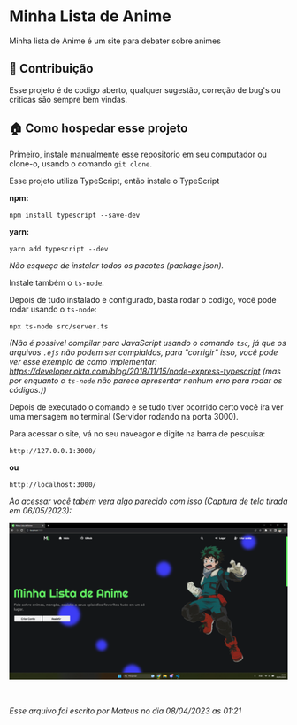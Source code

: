 
# Minha Lista de Anime

Minha lista de Anime é um site para debater sobre animes

## 🙋 Contribuição

Esse projeto é de codigo aberto, qualquer sugestão, correção de bug's ou criticas são sempre bem vindas.

## 🏠 Como hospedar esse projeto

Primeiro, instale manualmente esse repositorio em seu computador ou clone-o, usando o comando `git clone`.

Esse projeto utiliza TypeScript, então instale o TypeScript

**npm:**
```
npm install typescript --save-dev
```
**yarn:**
```
yarn add typescript --dev
```

*Não esqueça de instalar todos os pacotes (package.json).*

Instale também o `ts-node`.

Depois de tudo instalado e configurado, basta rodar o codigo, você pode rodar usando o `ts-node`:

```
npx ts-node src/server.ts
```

*(Não é possivel compilar para JavaScript usando o comando `tsc`, já que os arquivos `.ejs` não podem ser compialdos, para "corrigir" isso, você pode ver esse exemplo de como implementar: https://developer.okta.com/blog/2018/11/15/node-express-typescript (mas por enquanto o `ts-node` não parece apresentar nenhum erro para rodar os códigos.))*

Depois de executado o comando e se tudo tiver ocorrido certo você ira ver uma mensagem no terminal (Servidor rodando na porta 3000).

Para acessar o site, vá no seu naveagor e digite na barra de pesquisa:

```
http://127.0.0.1:3000/
```
**ou**
```
http://localhost:3000/
```

*Ao acessar você tabém vera algo parecido com isso (Captura de tela tirada em 06/05/2023):*

<img src="images/anime3.png" width="600px" style="display: block; margin: auto;">
<br><br>

*Esse arquivo foi escrito por Mateus no dia 08/04/2023 as 01:21*